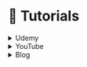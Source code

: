 # 📑 Tutorials



<details>

<summary>Udemy</summary>

* [React Native - The Practical Guide 2021](https://click.linksynergy.com/deeplink?id=jU79Zysihs4\&mid=39197\&murl=https://www.udemy.com/course/react-native-the-practical-guide)
* [React Native - The Practical Guide \[2022 Edition\]](https://www.udemy.com/course/react-native-the-practical-guide/?LSNPUBID=jU79Zysihs4\&ranEAID=jU79Zysihs4\&ranMID=39197\&ranSiteID=jU79Zysihs4-gUk7sJWDjjLr9KvEAz2uAA)
* [React Native: Advanced Concepts](https://www.udemy.com/course/react-native-advanced/?LSNPUBID=jU79Zysihs4\&ranEAID=jU79Zysihs4\&ranMID=39197\&ranSiteID=jU79Zysihs4-8CHw6VJe\_sqzSayjp4HaIQ)

</details>

<details>

<summary>YouTube</summary>

#### TR

* [Yeni Başlayanlar için React Native Eğitimi](https://www.youtube.com/playlist?list=PLiYPP1v1hM95Kc9SPR0uBsw57qcFG\_aeO)
* [Tek Video | Yeni başlayanlar için React Native - React Native kullanarak bir uygulama oluşturma](https://www.youtube.com/watch?v=dx7b2ZdXhSc\&t=6718s)
* [Türkçe Sözlük Mobil Uygulaması](https://www.youtube.com/playlist?list=PLadt0EaV4m3CWiofBOml0r95OmhiM6I6v)
* [Redux Dersleri](https://www.youtube.com/playlist?list=PLiYPP1v1hM96maVc-jKCq0Kop4YY5m92S)
* [Yeni başlayanlar için React Native'de Sıfırdan Gerçek Zamanlı Sohbet Uygulaması oluşturmak](https://youtu.be/uW6JFJnHqm0)
* [React Native Instagram UI Clone (Bölüm 1)](https://youtu.be/xVGNDxx-TG4)
* [React Native Instagram UI Clone (Bölüm 2)](https://youtu.be/I\_NuuuBnqTk)

#### EN

* [React Native Tutorial for Beginners - Build a React Native App \[2020\]](https://youtu.be/0-S5a0eXPoc)
* [React Native Tutorial for Beginners](https://youtube.com/playlist?list=PL4cUxeGkcC9ixPU-QkScoRBVxtPPzVjrQ)
* [The Complete React Native Course 2021 : from Zero to Hero](https://youtu.be/ANdSdIlgsEw?list=PL8kfZyp--gEXs4YsSLtB3KqDtdOFHMjWZ)
* [Full React Native Project Tutorial for beginners.](https://www.youtube.com/watch?v=npe3Wf4tpSg)
* [🔴Build your first App in React Native in under 2 hours \[ Tutorial for beginners \]](https://www.youtube.com/watch?v=iQ\_0Fd\_N3Mk)
* [🔴 Build the Airbnb app in React Native \[ Tutorial for beginners \]](https://www.youtube.com/watch?v=ZxkmTsEYfg8\&t=7s)
* [🔴 React Native Furniture App UI - Speed Code | DeCode](https://www.youtube.com/watch?v=rHV\_QWzZxRQ)
* [Build a TikTok Clone in React Native and AWS Backend \[Tutorial for Beginners\]](https://youtu.be/7okW52MQgSE)
* [🔴 Build Uber Eats with React Native & YELP API | Redux | Firebase | Google API](https://www.youtube.com/watch?v=jmvbhuJXFow\&t=770s)
* [Build an Instagram Clone with React Native, Firebase Firestore, Redux, Expo - Full Course](https://www.youtube.com/watch?v=1hPgQWbWmEk\&t=10942s)
* [🔴](https://youtu.be/CNaLOa-6X7U)[ Let's Build the Netflix App in React Native & AWS Amplify (Tutorial for Beginners)](https://youtu.be/CNaLOa-6X7U)
* [🔴 React Native E-learning App UI (Part 1) - Speed Code | DeCode](https://www.youtube.com/watch?v=u2edJaGtaI0\&t=203s)
* [LCRN EP8 - Food Delivery App - React Native UI](https://www.youtube.com/watch?v=diUDjNwZ8Lg)

</details>

<details>

<summary>Blog</summary>

* [https://ysfzrn.gitbook.io/react-native-turkce/](https://ysfzrn.gitbook.io/react-native-turkce/)
* [https://blog.logrocket.com/top-react-native-tab-navigation-components/](https://blog.logrocket.com/top-react-native-tab-navigation-components/)
* [Building a Minimalist Weather App with React Native and Expo](https://blog.expo.dev/building-a-minimalist-weather-app-with-react-native-and-expo-fe7066e02c09)

</details>

